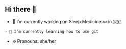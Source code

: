 ## Hi there 👋

- 🔭 I’m currently working on Sleep Medicine 💤 in 🇨🇱  

```
- 🌱 I’m currently learning how to use git
```

- ❇️ Pronouns: she/her
  
<!--
**EvaRr/EvaRr** is a ✨ _special_ ✨ repository because its `README.md` (this file) appears on your GitHub profile.

Here are some ideas to get you started:
 ...
- 🌱 I’m currently learning ...
- 👯 I’m looking to collaborate on ...
- 🤔 I’m looking for help with ...
- 💬 Ask me about ...
- 📫 How to reach me: ...
- 😄 Pronouns: ...
- ⚡ Fun fact: ...
-->
